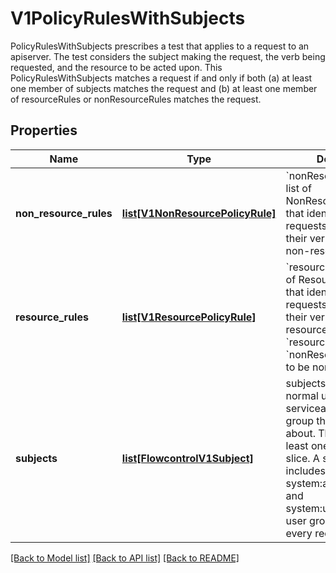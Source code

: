 # V1PolicyRulesWithSubjects

PolicyRulesWithSubjects prescribes a test that applies to a request to an apiserver. The test considers the subject making the request, the verb being requested, and the resource to be acted upon. This PolicyRulesWithSubjects matches a request if and only if both (a) at least one member of subjects matches the request and (b) at least one member of resourceRules or nonResourceRules matches the request.
## Properties
Name | Type | Description | Notes
------------ | ------------- | ------------- | -------------
**non_resource_rules** | [**list[V1NonResourcePolicyRule]**](V1NonResourcePolicyRule.md) | &#x60;nonResourceRules&#x60; is a list of NonResourcePolicyRules that identify matching requests according to their verb and the target non-resource URL. | [optional] 
**resource_rules** | [**list[V1ResourcePolicyRule]**](V1ResourcePolicyRule.md) | &#x60;resourceRules&#x60; is a slice of ResourcePolicyRules that identify matching requests according to their verb and the target resource. At least one of &#x60;resourceRules&#x60; and &#x60;nonResourceRules&#x60; has to be non-empty. | [optional] 
**subjects** | [**list[FlowcontrolV1Subject]**](FlowcontrolV1Subject.md) | subjects is the list of normal user, serviceaccount, or group that this rule cares about. There must be at least one member in this slice. A slice that includes both the system:authenticated and system:unauthenticated user groups matches every request. Required. | 

[[Back to Model list]](../README.md#documentation-for-models) [[Back to API list]](../README.md#documentation-for-api-endpoints) [[Back to README]](../README.md)


